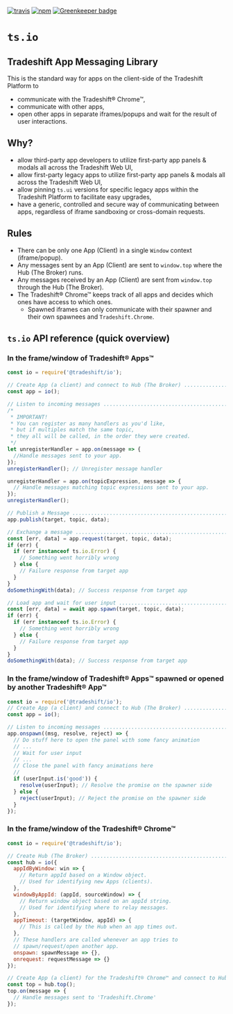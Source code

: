 [![travis](https://travis-ci.org/Tradeshift/io.svg?branch=master)](https://travis-ci.org/Tradeshift/io) [![npm](https://img.shields.io/npm/v/@tradeshift/io.svg)](https://npmjs.org/package/@tradeshift/io) [![Greenkeeper badge](https://badges.greenkeeper.io/Tradeshift/io.svg)](https://greenkeeper.io/)

# `ts.io`

## Tradeshift App Messaging Library

This is the standard way for apps on the client-side of the Tradeshift Platform to

- communicate with the Tradeshift® Chrome™,
- communicate with other apps,
- open other apps in separate iframes/popups and wait for the result of user interactions.

## Why?

- allow third-party app developers to utilize first-party app panels & modals all across the Tradeshift Web UI,
- allow first-party legacy apps to utilize first-party app panels & modals all across the Tradeshift Web UI,
- allow pinning `ts.ui` versions for specific legacy apps within the Tradeshift Platform to facilitate easy upgrades,
- have a generic, controlled and secure way of communicating between apps, regardless of iframe sandboxing or cross-domain requests.

## Rules

- There can be only one App (Client) in a single `Window` context (iframe/popup).
- Any messages sent by an App (Client) are sent to `window.top` where the Hub (The Broker) runs.
- Any messages received by an App (Client) are sent from `window.top` through the Hub (The Broker).
- The Tradeshift® Chrome™ keeps track of all apps and decides which ones have access to which ones.
  - Spawned iframes can only communicate with their spawner and their own spawnees and `Tradeshift.Chrome`.

## `ts.io` API reference (quick overview)

### In the frame/window of Tradeshift® Apps™

```js
const io = require('@tradeshift/io');

// Create App (a client) and connect to Hub (The Broker) .......................
const app = io();

// Listen to incoming messages .................................................
/*
 * IMPORTANT!
 * You can register as many handlers as you'd like,
 * but if multiples match the same topic,
 * they all will be called, in the order they were created.
 */
let unregisterHandler = app.on(message => {
  //Handle messages sent to your app.
});
unregisterHandler(); // Unregister message handler

unregisterHandler = app.on(topicExpression, message => {
  // Handle messages matching topic expressions sent to your app.
});
unregisterHandler();

// Publish a Message ...........................................................
app.publish(target, topic, data);

// Exchange a message ..........................................................
const [err, data] = app.request(target, topic, data);
if (err) {
  if (err instanceof ts.io.Error) {
    // Something went horribly wrong
  } else {
    // Failure response from target app
  }
}
doSomethingWith(data); // Success response from target app

// Load app and wait for user input ............................................
const [err, data] = await app.spawn(target, topic, data);
if (err) {
  if (err instanceof ts.io.Error) {
    // Something went horribly wrong
  } else {
    // Failure response from target app
  }
}
doSomethingWith(data); // Success response from target app
```

### In the frame/window of Tradeshift® Apps™ spawned or opened by another Tradeshift® App™

```js
const io = require('@tradeshift/io');
// Create App (a client) and connect to Hub (The Broker) .......................
const app = io();

// Listen to incoming messages .................................................
app.onspawn((msg, resolve, reject) => {
  // Do stuff here to open the panel with some fancy animation
  // ...
  // Wait for user input
  // ...
  // Close the panel with fancy animations here
  //
  if (userInput.is('good')) {
    resolve(userInput); // Resolve the promise on the spawner side
  } else {
    reject(userInput); // Reject the promise on the spawner side
  }
});
```

### In the frame/window of the Tradeshift® Chrome™

```js
const io = require('@tradeshift/io');

// Create Hub (The Broker) .....................................................
const hub = io({
  appIdByWindow: win => {
    // Return appId based on a Window object.
    // Used for identifying new Apps (clients).
  },
  windowByAppId: (appId, sourceWindow) => {
    // Return window object based on an appId string.
    // Used for identifying where to relay messages.
  },
  appTimeout: (targetWindow, appId) => {
    // This is called by the Hub when an app times out.
  },
  // These handlers are called whenever an app tries to
  // spawn/request/open another app.
  onspawn: spawnMessage => {},
  onrequest: requestMessage => {}
});

// Create App (a client) for the Tradeshift® Chrome™ and connect to Hub (The Broker)
const top = hub.top();
top.on(message => {
  // Handle messages sent to 'Tradeshift.Chrome'
});
```
